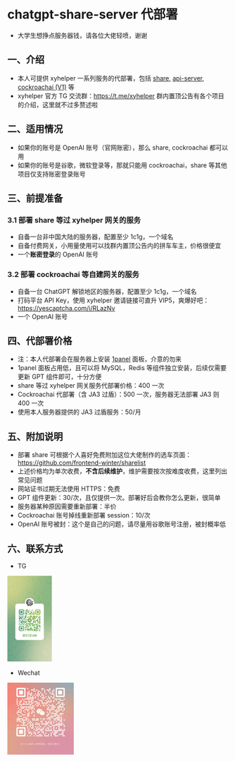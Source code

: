 # chatgpt-share-server 代部署
- 大学生想挣点服务器钱，请各位大佬轻喷，谢谢
## 一、介绍
- 本人可提供 xyhelper 一系列服务的代部署，包括 [share](https://github.com/xyhelper/chatgpt-share-server), [api-server](https://github.com/xyhelper/chatgpt-api-server), [cockroachai (V1)](https://github.com/cockroachai/cockroachai) 等
- xyhelper 官方 TG 交流群：https://t.me/xyhelper 群内置顶公告有各个项目的介绍，这里就不过多赘述啦
## 二、适用情况
- 如果你的账号是 OpenAI 账号（官网账密），那么 share, cockroachai 都可以用
- 如果你的账号是谷歌，微软登录等，那就只能用 cockroachai，share 等其他项目仅支持账密登录账号
## 三、前提准备
### 3.1 部署 share 等过 xyhelper 网关的服务
- 自备一台非中国大陆的服务器，配置至少 1c1g，一个域名
- 自备付费网关，小用量使用可以找群内置顶公告内的拼车车主，价格很便宜
- 一个**账密登录**的 OpenAI 账号
### 3.2 部署 cockroachai 等自建网关的服务
- 自备一台 ChatGPT 解锁地区的服务器，配置至少 1c1g，一个域名
- 打码平台 API Key，使用 xyhelper 邀请链接可直升 VIP5，爽爆好吧：https://yescaptcha.com/i/RLazNv
- 一个 OpenAI 账号
## 四、代部署价格
- 注：本人代部署会在服务器上安装 [1panel](https://1panel.cn/) 面板，介意的勿来
- 1panel 面板占用低，且可以将 MySQL，Redis 等组件独立安装，后续仅需要更新 GPT 组件即可，十分方便
- share 等过 xyhelper 网关服务代部署价格：400 一次
- Cockroachai 代部署（含 JA3 过盾）：500 一次，服务器无法部署 JA3 则 400 一次
- 使用本人服务器提供的 JA3 过盾服务：50/月
## 五、附加说明
- 部署 share 可根据个人喜好免费附加这位大佬制作的选车页面：https://github.com/frontend-winter/sharelist
- 上述价格均为单次收费，**不含后续维护**，维护需要按次按难度收费，这里列出常见问题
- 网站证书过期无法使用 HTTPS：免费
- GPT 组件更新：30/次，且仅提供一次。部署好后会教你怎么更新，很简单
- 服务器某种原因需要重新部署：半价
- Cockroachai 账号掉线重新部署 session：10/次
- OpenAI 账号被封：这个是自己的问题，请尽量用谷歌账号注册，被封概率低
## 六、联系方式
- TG
<img src="./tg.jpg" width = 20%>

- Wechat
<img src="./wx.jpg" width = 30%>
